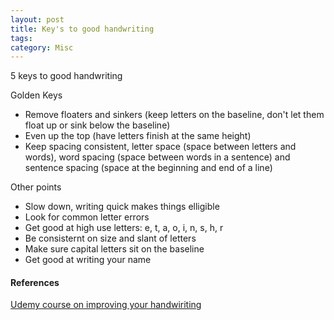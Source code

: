 ```yaml
---
layout: post
title: Key's to good handwriting
tags: 
category: Misc
---
```


5 keys to good handwriting

Golden Keys

- Remove floaters and sinkers (keep letters on the baseline, don't let them float up or sink below the baseline)  
- Even up the top (have letters finish at the same height)  
- Keep spacing consistent, letter space (space between letters and words), word spacing (space between words in a sentence) and sentence spacing (space at the beginning and end of a line)  

Other points

- Slow down, writing quick makes things elligible  
- Look for common letter errors  
- Get good at high use letters: e, t, a, o, i, n, s, h, r  
- Be consisternt on size and slant of letters  
- Make sure capital letters sit on the baseline  
- Get good at writing your name  

#### References

[Udemy course on improving your handwiriting](https://www.udemy.com/improve-your-handwriting-improve-your-life)  
